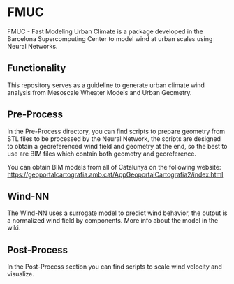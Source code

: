 # FMUC
FMUC - Fast Modeling Urban Climate is a package developed in the Barcelona Supercomputing Center to model wind at urban scales using Neural Networks.
## Functionality
This repository serves as a guideline to generate urban climate wind analysis from Mesoscale Wheater Models and Urban Geometry.
## Pre-Process
In the Pre-Process directory, you can find scripts to prepare geometry from STL files to be processed by the Neural Network, the scripts are designed to obtain a georeferenced wind field and geometry at the end, so the best to use are BIM files which contain both geometry and georeference.

You can obtain BIM models from all of Catalunya on the following website:
https://geoportalcartografia.amb.cat/AppGeoportalCartografia2/index.html

## Wind-NN
The Wind-NN uses a surrogate model to predict wind behavior, the output is a normalized wind field by components. More info about the model in the wiki.

## Post-Process
In the Post-Process section you can find scripts to scale wind velocity and visualize.

